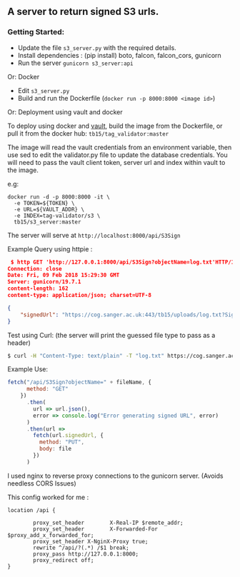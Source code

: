 ## A server to return signed S3 urls. 

### Getting Started:

* Update the file `s3_server.py` with the required details. 
* Install dependencies : (pip install) boto, falcon, falcon_cors, gunicorn 
* Run the server `gunicorn s3_server:api`

Or: Docker
* Edit `s3_server.py`
* Build and run the Dockerfile (`docker run -p 8000:8000 <image id>`)

Or: Deployment using vault and docker

To deploy using docker and [vault](https://www.vaultproject.io/), build the image from the Dockerfile, or pull it from the docker hub: `tb15/tag_validator:master` 

The image will read the vault credentials from an environment variable, then use sed to edit the validator.py file to update the database credentials. You will need to pass the vault client token, server url and index within vault to the image.

e.g: 

```
docker run -d -p 8000:8000 -it \
  -e TOKEN=${TOKEN} \
  -e URL=${VAULT_ADDR} \
  -e INDEX=tag-validator/s3 \
  tb15/s3_server:master
  ```
The server will serve at `http://localhost:8000/api/S3Sign` 

Example Query using httpie :
    
```json
 $ http GET 'http://127.0.0.1:8000/api/S3Sign?objectName=log.txt'HTTP/1.1 200 OK
Connection: close
Date: Fri, 09 Feb 2018 15:29:30 GMT
Server: gunicorn/19.7.1
content-length: 162
content-type: application/json; charset=UTF-8

{
    "signedUrl": "https://cog.sanger.ac.uk:443/tb15/uploads/log.txt?Signature=Sc1fSryIPlslX092eKVrZmXVjSU%3D&Expires=1518190470&AWSAccessKeyId=QNTED0B3JWYME5G1S56A"
}
```

Test using Curl: (the server will print the guessed file type to pass as a header)

```bash
$ curl -H "Content-Type: text/plain" -T "log.txt" https://cog.sanger.ac.uk:443/tb15/uploads/log.txt\?Signature\=WTqc9VfhzDdwsho1nBkl4jxI1tg%3D\&Expires\=1518189029\&AWSAccessKeyId\=QNTED0B3JWYME5G1S56A
```

Example Use: 

```javascript
fetch("/api/S3Sign?objectName=" + fileName, {
      method: "GET"
    })
      .then(
        url => url.json(),
        error => console.log("Error generating signed URL", error)
      )
      .then(url =>
        fetch(url.signedUrl, {
          method: "PUT",
          body: file
        })
      )
 ```
I used nginx to reverse proxy connections to the gunicorn server. (Avoids needless CORS Issues)

This config worked for me : 

```
location /api {

        proxy_set_header        X-Real-IP $remote_addr;
        proxy_set_header        X-Forwarded-For $proxy_add_x_forwarded_for;
        proxy_set_header X-NginX-Proxy true;
        rewrite ^/api/?(.*) /$1 break;
        proxy_pass http://127.0.0.1:8000;
        proxy_redirect off;
}
```
